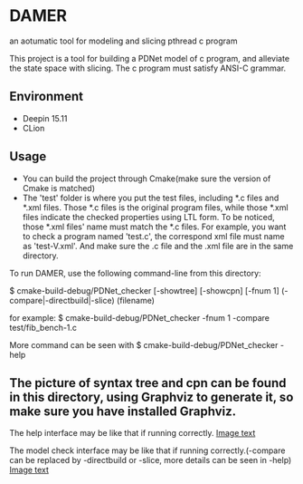 # DAMER

an aotumatic tool for modeling and slicing pthread c program

This project is a tool for building a PDNet model of c program, and alleviate the state space with slicing.
The c program must satisfy ANSI-C grammar.


## Environment
- Deepin 15.11
- CLion


## Usage

- You can build the project through Cmake(make sure the version of Cmake is matched)
- The 'test' folder is where you put the test files, including *.c files and *.xml files. Those *.c files is the original program files, while those *.xml files indicate the checked properties using LTL form. To be noticed, those *.xml files' name must match the *.c files. For example, you want to check a program named 'test.c', the correspond xml file must name as 'test-V.xml'. And make sure the .c file and the .xml file are in the same directory.


To run DAMER, use the following command-line from this directory:

$ cmake-build-debug/PDNet_checker [-showtree] [-showcpn] [-fnum 1] (-compare|-directbuild|-slice) (filename)

for example:
$ cmake-build-debug/PDNet_checker -fnum 1 -compare test/fib_bench-1.c

More command can be seen with $ cmake-build-debug/PDNet_checker -help

## The picture of syntax tree and cpn can be found in this directory, using Graphviz to generate it, so make sure you have installed Graphviz.

The help interface may be like that if running correctly.
[Image text](https://github.com/ccisman/DAMER/blob/master/pic/help.png)

The model check interface may be like that if running correctly.(-compare can be replaced by -directbuild or -slice, more details can be seen in -help)
[Image text](https://github.com/ccisman/DAMER/blob/master/pic/compare.png)